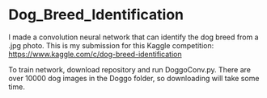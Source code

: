 # Dog_Breed_Identification
I made a convolution neural network that can identify the dog breed from a .jpg photo. This is my submission for this Kaggle competition: https://www.kaggle.com/c/dog-breed-identification

To train network, download repository and run DoggoConv.py. There are over 10000 dog images in the Doggo folder, so downloading will take some time. 
